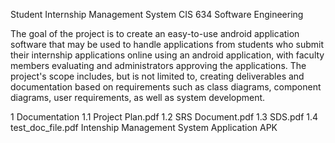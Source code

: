 Student Internship Management System
CIS 634 Software Engineering
                                                                     
The goal of the project is to create an easy-to-use android application software that may be used to        handle applications from students who submit their internship applications online using an android application, with faculty members evaluating and administrators approving the applications. The project's scope includes, but is not limited to, creating deliverables and documentation based on requirements such as class diagrams, component diagrams, user requirements, as well as system development.

1 Documentation
        1.1 Project Plan.pdf
	1.2 SRS Document.pdf 
	1.3 SDS.pdf
	1.4 test_doc_file.pdf
Intenship Management System
Application APK
                        
